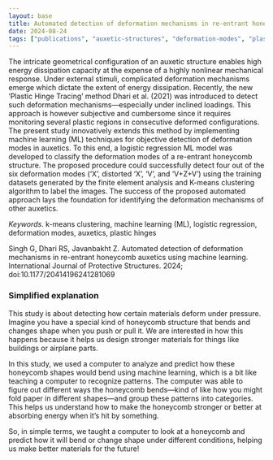 ```yaml
---
layout: base
title: Automated detection of deformation mechanisms in re-entrant honeycomb auxetics using machine learning
date: 2024-08-24
tags: ["publications", "auxetic-structures", "deformation-modes", "plastic-hinges", "machine-learning", "logistic-regression", "k-means-clustering", "re-entrant-honeycomb", "finite-element-analysis", "material-strength", "energy-dissipation", "structural-mechanics", "automated-detection", "pattern-recognition", "nonlinear-response", "structural-deformation", "inclined-loading", "predictive-modeling", "material-engineering", "protective-structures", "mechanical-response", "innovative-detection", "structural-resilience", "high-energy-absorption", "deformation-classification", "structural-optimization", "honeycomb-patterns", "advanced-materials", "load-bearing-design", "computational-mechanics", "building-materials"]
---
```


The intricate geometrical configuration of an auxetic structure enables high energy dissipation capacity at the expense of a highly nonlinear mechanical response. Under external stimuli, complicated deformation mechanisms emerge which dictate the extent of energy dissipation. Recently, the new ‘Plastic Hinge Tracing’ method Dhari et al. (2021) was introduced to detect such deformation mechanisms—especially under inclined loadings. This approach is however subjective and cumbersome since it requires monitoring several plastic regions in consecutive deformed configurations. The present study innovatively extends this method by implementing machine learning (ML) techniques for objective detection of deformation modes in auxetics. To this end, a logistic regression ML model was developed to classify the deformation modes of a re-entrant honeycomb structure. The proposed procedure could successfully detect four out of the six deformation modes (‘X’, distorted ‘X’, ‘V’, and ‘V+Z+V’) using the training datasets generated by the finite element analysis and K-means clustering algorithm to label the images. The success of the proposed automated approach lays the foundation for identifying the deformation mechanisms of other auxetics.

_Keywords_. k-means clustering, machine learning (ML), logistic regression, deformation modes, auxetics, plastic hinges

Singh G, Dhari RS, Javanbakht Z. Automated detection of deformation mechanisms in re-entrant honeycomb auxetics using machine learning. International Journal of Protective Structures. 2024; doi:10.1177/20414196241281069



### Simplified explanation

This study is about detecting how certain materials deform under pressure. Imagine you have a special kind of honeycomb structure that bends and changes shape when you push or pull it. We are interested in how this happens because it helps us design stronger materials for things like buildings or airplane parts.

In this study, we used a computer to analyze and predict how these honeycomb shapes would bend using machine learning, which is a bit like teaching a computer to recognize patterns. The computer was able to figure out different ways the honeycomb bends—kind of like how you might fold paper in different shapes—and group these patterns into categories. This helps us understand how to make the honeycomb stronger or better at absorbing energy when it’s hit by something.

So, in simple terms, we taught a computer to look at a honeycomb and predict how it will bend or change shape under different conditions, helping us make better materials for the future!
